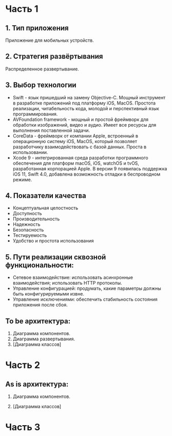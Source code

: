 # Часть 1
## 1.	Тип приложения
Приложение для мобильных устройств.
## 2.	Стратегия развёртывания 
Распределенное развертывание.
## 3. Выбор технологии
  - Swift - язык пришедший на замену Objective-C. Мощный инструмент в разработке приложений под платформу iOS, MacOS. 
  Простота реализации, читабельность кода, молодой и перспективный язык программирования.
  - AVFoundation framework - мощный и простой фреймворк для обработки изображений, видео и аудио. 
  Имеет все ресурсы для выполнения поставленной задачи. 
  - CoreData - фреймворк от компании Apple, встроенный в операционную систему iOS, MacOS, 
  который позволяет разработчику взаимодействовать с базой данных. 
  Проста в использовании. 
  - Xcode 9 -  интегрированная среда разработки программного обеспечения для платформ macOS, 
  iOS, watchOS и tvOS, разработанная корпорацией Apple. В версии 9 появилась поддержка iOS 11, Swift 4.0, 
  добавлена возможность отладки в беспроводном режиме.
## 4. Показатели качества
  - Концептуальная целостность
  - Доступность
  - Производительность
  - Надежность
  - Безопасность
  - Тестируемость
  - Удобство и простота использования
## 5.  Пути реализации сквозной функциональности: 
  - Сетевое взаимодействие: использовать асинхронные взаимодействия; использовать HTTP протоколы.
  - Управление конфигурацией: продумать, какие параметры должны быть конфигурируемыми извне.
  - Управление исключениями: обеспечить стабильность состояния приложения после сбоя.
 ## To be архитектура:
 1. Диаграмма компонентов.
 2. Диаграмма развертывания.
 3. [Диаграмма классов]
 
 # Часть 2
 ## As is архитектура:
 1. Диаграмма компонентов.

 2. [Диаграмма классов]
 
 # Часть 3
  
